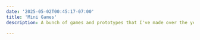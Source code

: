 ```yaml
---
date: '2025-05-02T00:45:17-07:00'
title: 'Mini Games'
description: A bunch of games and prototypes that I've made over the years.

---
```

